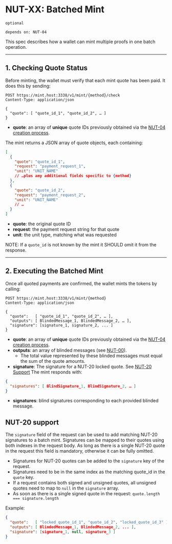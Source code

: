 # NUT-XX: Batched Mint

`optional`

`depends on: NUT-04`

This spec describes how a wallet can mint multiple proofs in one batch operation.

---

## 1. Checking Quote Status

Before minting, the wallet must verify that each mint quote has been paid.
It does this by sending:

```http
POST https://mint.host:3338/v1/mint/{method}/check
Content-Type: application/json

{
  "quote": [ "quote_id_1", "quote_id_2", … ]
}
```

- **quote**: an array of **unique** quote IDs previously obtained via the [NUT-04 creation process][04-creation].

The mint returns a JSON array of quote objects, each containing:

```json
[
  {
    "quote": "quote_id_1",
    "request": "payment_request_1",
    "unit": "UNIT_NAME"
    // …plus any additional fields specific to {method}
  },
  {
    "quote": "quote_id_2",
    "request": "payment_request_2",
    "unit": "UNIT_NAME"
    // …
  }
]
```

- **quote**: the original quote ID
- **request**: the payment request string for that quote
- **unit**: the unit type, matching what was requested

NOTE: If a `quote_id` is not known by the mint it SHOULD omit it from the response.

---

## 2. Executing the Batched Mint

Once all quoted payments are confirmed, the wallet mints the tokens by calling:

```http
POST https://mint.host:3338/v1/mint/{method}
Content-Type: application/json

{
  "quote":   [ "quote_id_1", "quote_id_2", … ],
  "outputs": [ BlindedMessage_1, BlindedMessage_2, … ],
  "signature": [signature_1, signature_2, ... ]
}
```

- **quote**: an array of **unique** quote IDs previously obtained via the [NUT-04 creation process][04-creation].
- **outputs**: an array of blinded messages (see [NUT-00][00]).
  - The total value represented by these blinded messages must equal the sum of the quote amounts.
- **signature**: The signature for a NUT-20 locked quote. See [NUT-20 Support][nut-20-support]
  The mint responds with:

```json
{
  "signatures": [ BlindSignature_1, BlindSignature_2, … ]
}
```

- **signatures**: blind signatures corresponding to each provided blinded message.

## NUT-20 support

The `signature` field of the request can be used to add matching NUT-20 signatures to a batch mint. Signatures can be mapped to their quotes using both indexes in the request body. As long as there is a single NUT-20 quote in the request this field is mandatory, otherwise it can be fully omitted.

- Signatures for NUT-20 quotes can be added to the `signature` key of the request.
- Signatures need to be in the same index as the matching quote_id in the `quote` key.
- If a request contains both signed and unsigned quotes, all unsigned quotes need to map to `null` in the `signature` array.
- As soon as there is a single signed quote in the request: `quote.length === signature.length`

Example:

```json
{
  "quote":   [ "locked_quote_id_1", "quote_id_2", "locked_quote_id_3" ],
  "outputs": [ BlindedMessage_1, BlindedMessage_2, ... ],
  "signature": [signature_1, null, signature_3 ]
}
```

[00]: 00.md
[04-creation]: 04.md#requesting-a-mint-quote
[nut-20-support]: #nut-20-support
